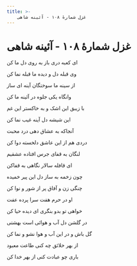 ```yaml
---
title: >-
    غزل شمارهٔ ۱۰۸ - آئینه شاهی
---
```

# غزل شمارهٔ ۱۰۸ - آئینه شاهی

<div class="b" id="bn1"><div class="m1"><p>ای کعبه دری باز به روی دل ما کن</p></div>
<div class="m2"><p>وی قبله دل و دیده ما قبله نما کن</p></div></div>
<div class="b" id="bn2"><div class="m1"><p>از سینه ما سوختگان آینه ای ساز</p></div>
<div class="m2"><p>وانگاه یکی جلوه در آئینه ما کن</p></div></div>
<div class="b" id="bn3"><div class="m1"><p>با زیبق این اشک و به خاکستر این غم</p></div>
<div class="m2"><p>این شیشه دل آینه غیب نما کن</p></div></div>
<div class="b" id="bn4"><div class="m1"><p>آنجاکه به عشاق دهی درد محبت</p></div>
<div class="m2"><p>دردی هم از این عاشق دلخسته دوا کن</p></div></div>
<div class="b" id="bn5"><div class="m1"><p>لنگان به قفای جرس افتاده عشقیم</p></div>
<div class="m2"><p>ای قافله سالار نگاهی به قفاکن</p></div></div>
<div class="b" id="bn6"><div class="m1"><p>چون زخمه به ساز دل این پیر خمیده</p></div>
<div class="m2"><p>چنگی زن و آفاق پر از شور و نوا کن</p></div></div>
<div class="b" id="bn7"><div class="m1"><p>او در حرم هفت سرا پرده عفت</p></div>
<div class="m2"><p>خواهی تو بدو بنگری ای دیده حیا کن</p></div></div>
<div class="b" id="bn8"><div class="m1"><p>در گلشن دل آب و هوائی است بهشتی</p></div>
<div class="m2"><p>گل باش و در این آب و هوا نشو و نما کن</p></div></div>
<div class="b" id="bn9"><div class="m1"><p>از بهر خلائق چه کنی طاعت معبود</p></div>
<div class="m2"><p>باری چو عبادت کنی از بهر خدا کن</p></div></div>
